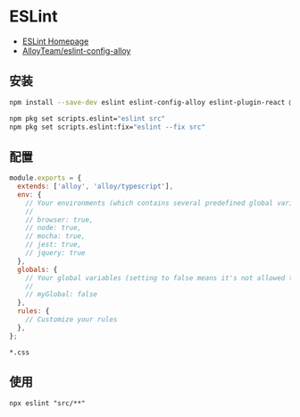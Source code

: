 # ESLint

- [ESLint Homepage](https://eslint.org/)
- [AlloyTeam/eslint-config-alloy](https://github.com/AlloyTeam/eslint-config-alloy)

## 安装

```bash npm2yarn
npm install --save-dev eslint eslint-config-alloy eslint-plugin-react @typescript-eslint/eslint-plugin @typescript-eslint/parser
```

```bash
npm pkg set scripts.eslint="eslint src"
npm pkg set scripts.eslint:fix="eslint --fix src"
```

## 配置

```js title=".eslintrc.cjs"
module.exports = {
  extends: ['alloy', 'alloy/typescript'],
  env: {
    // Your environments (which contains several predefined global variables)
    //
    // browser: true,
    // node: true,
    // mocha: true,
    // jest: true,
    // jquery: true
  },
  globals: {
    // Your global variables (setting to false means it's not allowed to be reassigned)
    //
    // myGlobal: false
  },
  rules: {
    // Customize your rules
  },
};
```

```ignore title=".eslintignore"
*.css
```

## 使用

```shell
npx eslint "src/**"
```
